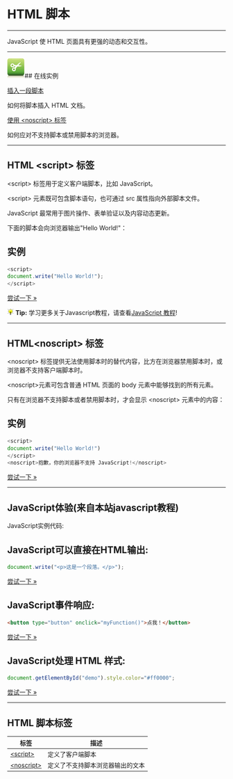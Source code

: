 # HTML 脚本

--------

JavaScript 使 HTML 页面具有更强的动态和交互性。

--------

![Examples](images/tryitimg.gif)## 在线实例

[插入一段脚本](http://www.runoob.com/try/try.php?filename=tryhtml_script)

 如何将脚本插入 HTML 文档。

[使用 &lt;noscript&gt; 标签 ](http://www.runoob.com/try/try.php?filename=tryhtml_noscript)

 如何应对不支持脚本或禁用脚本的浏览器。

--------

## HTML &lt;script&gt; 标签

&lt;script&gt; 标签用于定义客户端脚本，比如 JavaScript。

&lt;script&gt; 元素既可包含脚本语句，也可通过 src 属性指向外部脚本文件。

JavaScript 最常用于图片操作、表单验证以及内容动态更新。

下面的脚本会向浏览器输出"Hello World!"：

## 实例

```JavaScript
<script>
document.write("Hello World!");
</script>
```

[尝试一下 &raquo;](http://www.runoob.com/try/try.php?filename=tryhtml_script)

![Remark](images/lamp.gif) **Tip:**  学习更多关于Javascript教程，请查看[JavaScript 教程](http://www.runoob.com/js/js-tutorial.html)!

--------

## HTML&lt;noscript&gt; 标签

&lt;noscript&gt; 标签提供无法使用脚本时的替代内容，比方在浏览器禁用脚本时，或浏览器不支持客户端脚本时。

&lt;noscript&gt;元素可包含普通 HTML 页面的 body 元素中能够找到的所有元素。

只有在浏览器不支持脚本或者禁用脚本时，才会显示 &lt;noscript&gt; 元素中的内容：

## 实例

```JavaScript
<script>
document.write("Hello World!")
</script>
<noscript>抱歉，你的浏览器不支持 JavaScript!</noscript>
```

[尝试一下 &raquo;](http://www.runoob.com/try/try.php?filename=tryhtml_noscript)

--------

## JavaScript体验(来自本站javascript教程)

JavaScript实例代码:

## JavaScript可以直接在HTML输出:

```JavaScript
document.write("<p>这是一个段落。</p>");
```

[尝试一下 &raquo;](http://www.runoob.com/try/try.php?filename=tryjs_intro_document_write)

## JavaScript事件响应:

```HTML
<button type="button" onclick="myFunction()">点我！</button>
```

[尝试一下 &raquo;](http://www.runoob.com/try/try.php?filename=tryjs_intro_event)

## JavaScript处理 HTML 样式:

```JavaScript
document.getElementById("demo").style.color="#ff0000";
```

[尝试一下 &raquo;](http://www.runoob.com/try/try.php?filename=tryjs_intro_style)

--------

## HTML 脚本标签

| 标签 | 描述 |
| ---- | ---- |
| [&lt;script&gt;](http://www.runoob.com/tags/tag-script.html) | 定义了客户端脚本 |
| [&lt;noscript&gt;](http://www.runoob.com/tags/tag-noscript.html) | 定义了不支持脚本浏览器输出的文本 |
